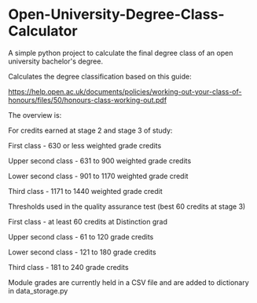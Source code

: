 # Open-University-Degree-Class-Calculator
A simple python project to calculate the final degree class of an open university bachelor's degree.

Calculates the degree classification based on this guide:

https://help.open.ac.uk/documents/policies/working-out-your-class-of-honours/files/50/honours-class-working-out.pdf

The overview is:

For credits earned at stage 2 and stage 3 of study:

First class - 630 or less weighted grade credits

Upper second class - 631 to 900 weighted grade credits

Lower second class - 901 to 1170 weighted grade credit

Third class - 1171 to 1440 weighted grade credit

Thresholds used in the quality assurance test (best 60 credits at stage 3)

First class - at least 60 credits at Distinction grad

Upper second class - 61 to 120 grade credits

Lower second class - 121 to 180 grade credits

Third class - 181 to 240 grade credits

Module grades are currently held in a CSV file and are added to dictionary in data_storage.py


